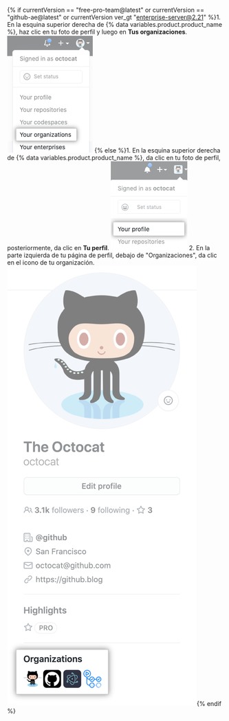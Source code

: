 {% if currentVersion == "free-pro-team@latest" or currentVersion == "github-ae@latest" or currentVersion ver_gt "enterprise-server@2.21" %}1. En la esquina superior derecha de {% data variables.product.product_name %}, haz clic en tu foto de perfil y luego en **Tus organizaciones**.
![Tus organizaciones en el menú de perfil](/assets/images/help/profile/your-organizations.png)
  {% else %}1. En la esquina superior derecha de {% data variables.product.product_name %}, da clic en tu foto de perfil, posteriormente, da clic en **Tu perfil**.
  ![Foto de perfil](/assets/images/enterprise/settings/top_right_avatar.png)
 2. En la parte izquierda de tu página de perfil, debajo de "Organizaciones", da clic en el icono de tu organización. ![organization icons](/assets/images/help/profile/profile_orgs_box.png){% endif %}